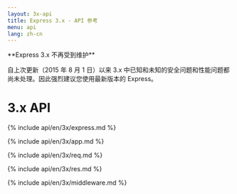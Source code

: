 ```yaml
---
layout: 3x-api
title: Express 3.x - API 参考
menu: api
lang: zh-cn
---
```

<div id="api-doc" markdown="1">

  <div class="doc-box doc-warn" markdown="1">
  **Express 3.x 不再受到维护**

  自上次更新（2015 年 8 月 1 日）以来 3.x 中已知和未知的安全问题和性能问题都尚未处理。因此强烈建议您使用最新版本的 Express。
  </div>

  <h1>3.x API</h1>

  <a id='express' class='h2'></a>
  {% include api/en/3x/express.md %}

  <a id='application' class='h2'></a>
  {% include api/en/3x/app.md %}

  <a id='request' class='h2'></a>
  {% include api/en/3x/req.md %}

  <a id='response' class='h2'></a>
  {% include api/en/3x/res.md %}

  <a id='middleware' class='h2'></a>
  {% include api/en/3x/middleware.md %}

</div>
